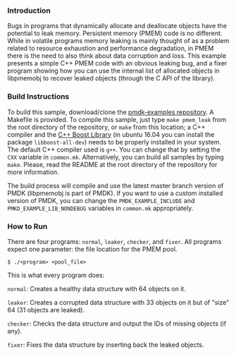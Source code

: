 ### Introduction

Bugs in programs that dynamically allocate and deallocate objects have the
potential to leak memory. Persistent memory (PMEM) code is no different. While
in volatile programs memory leaking is mainly thought of as a problem related
to resource exhaustion and performance degradation, in PMEM there is the need
to also think about data corruption and loss.  This example presents a simple
C++ PMEM code with an obvious leaking bug, and a fixer program showing how you
can use the internal list of allocated objects in libpmemobj to recover leaked
objects (through the C API of the library). 


### Build Instructions

To build this sample, download/clone the [pmdk-examples
repository](https://github.com/pmem/pmdk-examples).  A Makefile is provided. To
compile this sample, just type `make pmem_leak` from the root directory of the
repository, or `make` from this location; a C++ compiler and the [C++ Boost
Library](http://boost.org) (in ubuntu 16.04 you can install the package
`libboost-all-dev`) needs to be properly installed in your system. The default
C++ compiler used is `g++`. You can change that by setting the `CXX` variable
in `common.mk`. Alternatively, you can build all samples by typing `make`.
Please, read the README at the root directory of the repository for more
information.

The build process will compile and use the latest master branch version of PMDK
(libpmemobj is part of PMDK). If you want to use a custom installed version of
PMDK, you can change the `PMDK_EXAMPLE_INCLUDE` and `PMKD_EXAMPLE_LIB_NONDEBUG`
variables in `common.mk` appropriately.

### How to Run

There are four programs: `normal`, `leaker`, `checker`, and `fixer`. All
programs expect one parameter: the file location for the PMEM pool.


	$ ./<program> <pool_file>

This is what every program does:

`normal`: Creates a healthy data structure with 64 objects on it.

`leaker`: Creates a corrupted data structure with 33 objects on it but of
"size" 64 (31 objects are leaked).

`checker`: Checks the data structure and output the IDs of missing objects (if
any).

`fixer`: Fixes the data structure by inserting back the leaked objects.


